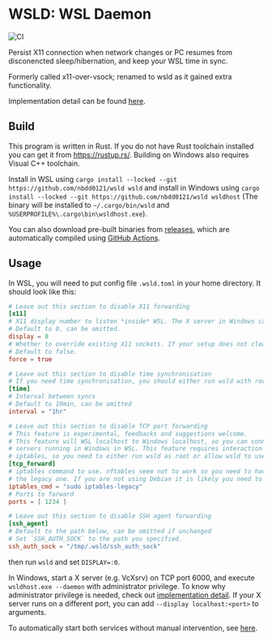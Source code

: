 WSLD: WSL Daemon
==============

![CI](https://github.com/nbdd0121/wsld/workflows/CI/badge.svg?branch=master)

Persist X11 connection when network changes or PC resumes from disconencted sleep/hibernation, and keep your WSL time in sync.

Formerly called x11-over-vsock; renamed to wsld as it gained extra functionality.

Implementation detail can be found [here](docs/impl.md).

## Build

This program is written in Rust. If you do not have Rust toolchain installed you can get it from https://rustup.rs/. Building on Windows also requires Visual C++ toolchain.

Install in WSL using `cargo install --locked --git https://github.com/nbdd0121/wsld wsld` and install in Windows using `cargo install --locked --git https://github.com/nbdd0121/wsld wsldhost` (The binary will be installed to `~/.cargo/bin/wsld` and `%USERPROFILE%\.cargo\bin\wsldhost.exe`).

You can also download pre-built binaries from [releases](https://github.com/nbdd0121/wsld/releases), which are automatically compiled using [GitHub Actions](https://github.com/nbdd0121/wsld/actions).

## Usage

In WSL, you will need to put config file `.wsld.toml` in your home directory. It should look like this:
```toml
# Leave out this section to disable X11 forwarding
[x11]
# X11 display number to listen *inside* WSL. The X server in Windows can specified as argument when running wsldhost.exe.
# Default to 0, can be omitted.
display = 0
# Whether to override existing X11 sockets. If your setup does not clean up /tmp automatically, then you probably want to set this to true.
# Default to false.
force = true

# Leave out this section to disable time synchronisation
# If you need time synchronisation, you should either run wsld with root, or give it `cap_sys_time` capability using `sudo setcap cap_sys_time+eip <PATH to wsld>`.
[time]
# Interval between syncs
# Default to 10min, can be omitted
interval = "1hr"

# Leave out this section to disable TCP port forwarding
# This feature is experimental, feedbacks and suggestions welcome.
# This feature will WSL localhost to Windows localhost, so you can connect
# servers running in Windows in WSL. This feature requires interaction with
# iptables, so you need to either run wsld as root or allow wsld to use sudo.
[tcp_forward]
# iptables command to use. nftables seem not to work so you need to have
# the legacy one. If you are not using Debian it is likely you need to change it.
iptables_cmd = "sudo iptables-legacy"
# Ports to forward
ports = [ 1234 ]

# Leave out this section to disable SSH agent forwarding
[ssh_agent]
# Default to the path below, can be omitted if unchanged
# Set `SSH_AUTH_SOCK` to the path you specified.
ssh_auth_sock = "/tmp/.wsld/ssh_auth_sock"
```
then run `wsld` and set `DISPLAY=:0`.

In Windows, start a X server (e.g. VcXsrv) on TCP port 6000, and execute `wsldhost.exe --daemon` with administrator privilege. To know why administrator privilege is needed, check out [implementation detail](docs/impl.md). If your X server runs on a different port, you can add `--display localhost:<port>` to arguments.

To automatically start both services without manual intervention, see [here](docs/auto.md).

